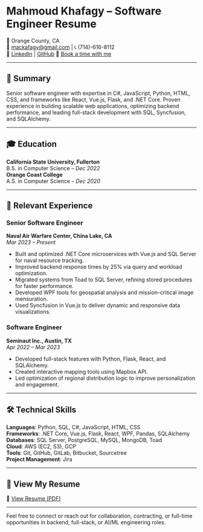 # Mahmoud Khafagy – Software Engineer Resume

📍 Orange County, CA  
📧 mackafagy@gmail.com | 📞 (714)-616-8112  
🔗 [LinkedIn](https://www.linkedin.com/in/mahmoud-khafagy-mo/) | [GitHub](https://github.com/Makhafagy)
📅 [Book a time with me](https://calendly.com/makhafagy11/chat-with-mahmoud-swe-job-opportunities)

---

## 🔹 Summary
Senior software engineer with expertise in C#, JavaScript, Python, HTML, CSS, and frameworks like React, Vue.js, Flask, and .NET Core. Proven experience in building scalable web applications, optimizing backend performance, and leading full-stack development with SQL, Syncfusion, and SQLAlchemy.

---

## 🎓 Education
**California State University, Fullerton**  
B.S. in Computer Science – *Dec 2022*  
**Orange Coast College**  
A.S. in Computer Science – *Dec 2020*

---

## 💼 Relevant Experience

### **Senior Software Engineer**  
**Naval Air Warfare Center, China Lake, CA**  
*Mar 2023 – Present*
- Built and optimized .NET Core microservices with Vue.js and SQL Server for naval resource tracking.
- Improved backend response times by 25% via query and workload optimization.
- Migrated systems from Toad to SQL Server, refining stored procedures for faster performance.
- Developed WPF tools for geospatial analysis and mission-critical image mensuration.
- Used Syncfusion in Vue.js to deliver dynamic and responsive data visualizations.

### **Software Engineer**  
**Seminaut Inc., Austin, TX**  
*Apr 2022 – Mar 2023*
- Developed full-stack features with Python, Flask, React, and SQLAlchemy.
- Created interactive mapping tools using Mapbox API.
- Led optimization of regional distribution logic to improve personalization and engagement.

---

## 🛠️ Technical Skills

**Languages**: Python, SQL, C#, JavaScript, HTML, CSS  
**Frameworks**: .NET Core, Vue.js, Flask, React, WPF, Pandas, SQLAlchemy  
**Databases**: SQL Server, PostgreSQL, MySQL, MongoDB, Toad  
**Cloud**: AWS (EC2, S3), GCP  
**Tools**: Git, GitHub, GitLab, Bitbucket, Sourcetree  
**Project Management**: Jira  

---

## 📄 View My Resume
📎 [View Resume (PDF)](Mahmoud_Khafagy_Resume.pdf)

---

Feel free to connect or reach out for collaboration, contracting, or full-time opportunities in backend, full-stack, or AI/ML engineering roles.
